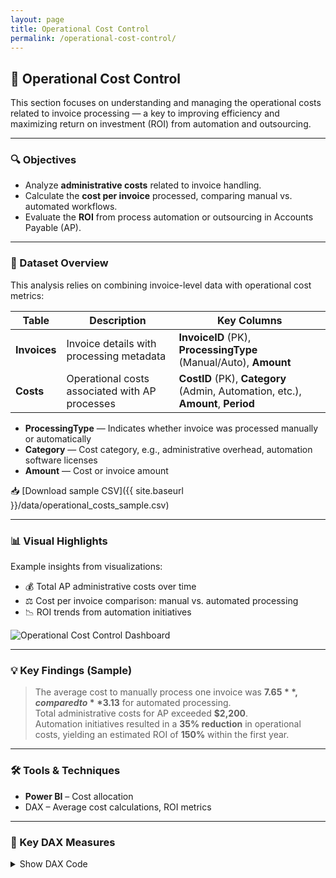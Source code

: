 ```yaml
---
layout: page
title: Operational Cost Control
permalink: /operational-cost-control/
---
```


## 💼 Operational Cost Control

This section focuses on understanding and managing the operational costs related to invoice processing — a key to improving efficiency and maximizing return on investment (ROI) from automation and outsourcing.

---

### 🔍 Objectives

- Analyze **administrative costs** related to invoice handling.
- Calculate the **cost per invoice** processed, comparing manual vs. automated workflows.
- Evaluate the **ROI** from process automation or outsourcing in Accounts Payable (AP).

---

### 🧾 Dataset Overview

This analysis relies on combining invoice-level data with operational cost metrics:

| Table         | Description                                      | Key Columns                                             |
|---------------|------------------------------------------------|--------------------------------------------------------|
| **Invoices**   | Invoice details with processing metadata         | **InvoiceID** (PK), **ProcessingType** (Manual/Auto), **Amount** |
| **Costs**     | Operational costs associated with AP processes | **CostID** (PK), **Category** (Admin, Automation, etc.), **Amount**, **Period** |

- **ProcessingType** — Indicates whether invoice was processed manually or automatically  
- **Category** — Cost category, e.g., administrative overhead, automation software licenses  
- **Amount** — Cost or invoice amount  

📥 [Download sample CSV]({{ site.baseurl }}/data/operational_costs_sample.csv)

---

### 📊 Visual Highlights

Example insights from visualizations:

- 💰 Total AP administrative costs over time
- ⚖️ Cost per invoice comparison: manual vs. automated processing
- 📉 ROI trends from automation initiatives

<img src="{{ site.baseurl }}/assets/operational-cost-dashboard.png" alt="Operational Cost Control Dashboard" class="rounded-xl shadow-md mt-4" />

---

### 💡 Key Findings (Sample)

> The average cost to manually process one invoice was **$7.65**, compared to **$3.13** for automated processing.  
> Total administrative costs for AP exceeded **$2,200**.  
> Automation initiatives resulted in a **35% reduction** in operational costs, yielding an estimated ROI of **150%** within the first year.

---

### 🛠 Tools & Techniques

- **Power BI** – Cost allocation  
- DAX – Average cost calculations, ROI metrics  

---

### 🔧 Key DAX Measures

<details>
<summary>Show DAX Code</summary>

<pre><code class="language-dax">
TotalAPCosts = 
SUM('Costs'[Amount])

CostPerInvoiceManual = 
DIVIDE(
    CALCULATE(
        SUM('Costs'[Amount]),
        'Invoices'[ProcessingType] = "Manual"
    ),
    CALCULATE(
        COUNT('Invoices'[InvoiceID]),
        'Invoices'[ProcessingType] = "Manual"
    )
)

CostPerInvoiceAuto = 
DIVIDE(
    CALCULATE(
        SUM('Costs'[Amount]),
        'Invoices'[ProcessingType] = "Auto"
    ),
    CALCULATE(
        COUNT('Invoices'[InvoiceID]),
        'Invoices'[ProcessingType] = "Auto"
    )
)

AutomationROI = 
DIVIDE(
    [CostSavingsFromAutomation],
    [TotalCostOfAutomation]
)

CostSavingsFromAutomation = 
CALCULATE(
    [CostPerInvoiceManual] - [CostPerInvoiceAuto],
    ALL('Invoices')
) * CALCULATE(
    COUNT('Invoices'[InvoiceID]),
    'Invoices'[ProcessingType] = "Auto"
)
</code></pre>

</details>
